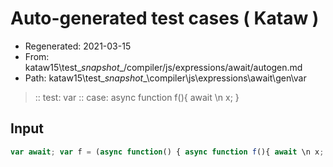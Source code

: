 # Auto-generated test cases ( Kataw )
- Regenerated: 2021-03-15
- From: kataw15\test\__snapshot__/compiler/js/expressions/await/autogen.md
- Path: kataw15\test\__snapshot__\compiler\js\expressions\await\gen\var
> :: test: var
> :: case: async function f(){ await \n x; }
## Input

`````js
var await; var f = (async function() { async function f(){ await \n x; } });
`````
